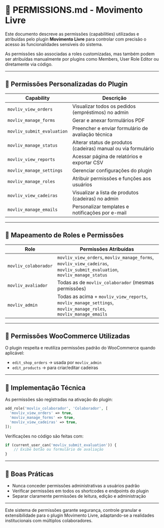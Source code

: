 # 🔐 PERMISSIONS.md - Movimento Livre

Este documento descreve as permissões (capabilities) utilizadas e atribuídas pelo plugin **Movimento Livre** para controlar com precisão o acesso às funcionalidades sensíveis do sistema.

As permissões são associadas a roles customizadas, mas também podem ser atribuídas manualmente por plugins como Members, User Role Editor ou diretamente via código.

---

## 🧾 Permissões Personalizadas do Plugin

| Capability                 | Descrição                                                      |
| -------------------------- | -------------------------------------------------------------- |
| `movliv_view_orders`       | Visualizar todos os pedidos (empréstimos) no admin             |
| `movliv_manage_forms`      | Gerar e anexar formulários PDF                                 |
| `movliv_submit_evaluation` | Preencher e enviar formulário de avaliação técnica             |
| `movliv_manage_status`     | Alterar status de produtos (cadeiras) manual ou via formulário |
| `movliv_view_reports`      | Acessar página de relatórios e exportar CSV                    |
| `movliv_manage_settings`   | Gerenciar configurações do plugin                              |
| `movliv_manage_roles`      | Atribuir permissões e funções aos usuários                     |
| `movliv_view_cadeiras`     | Visualizar a lista de produtos (cadeiras) no admin             |
| `movliv_manage_emails`     | Personalizar templates e notificações por e-mail               |

---

## 🎯 Mapeamento de Roles e Permissões

| Role                 | Permissões Atribuídas                                                                                           |
| -------------------- | --------------------------------------------------------------------------------------------------------------- |
| `movliv_colaborador` | `movliv_view_orders`, `movliv_manage_forms`, `movliv_view_cadeiras`, `movliv_submit_evaluation`, `movliv_manage_status` |
| `movliv_avaliador`   | Todas as de `movliv_colaborador` (mesmas permissões)                                                           |
| `movliv_admin`       | Todas as acima + `movliv_view_reports`, `movliv_manage_settings`, `movliv_manage_roles`, `movliv_manage_emails` |

---

## 📌 Permissões WooCommerce Utilizadas

O plugin respeita e reutiliza permissões padrão do WooCommerce quando aplicável:

- `edit_shop_orders` → usada por `movliv_admin`
- `edit_products` → para criar/editar cadeiras

---

## 🔧 Implementação Técnica

As permissões são registradas na ativação do plugin:

```php
add_role('movliv_colaborador', 'Colaborador', [
  'movliv_view_orders' => true,
  'movliv_manage_forms' => true,
  'movliv_view_cadeiras' => true,
]);
```

Verificações no código são feitas com:

```php
if (current_user_can('movliv_submit_evaluation')) {
    // Exibe botão ou formulário de avaliação
}
```

---

## 🧠 Boas Práticas

- Nunca conceder permissões administrativas a usuários padrão
- Verificar permissões em todos os shortcodes e endpoints do plugin
- Separar claramente permissões de leitura, edição e administração

---

Este sistema de permissões garante segurança, controle granular e extensibilidade para o plugin Movimento Livre, adaptando-se a realidades institucionais com múltiplos colaboradores.

